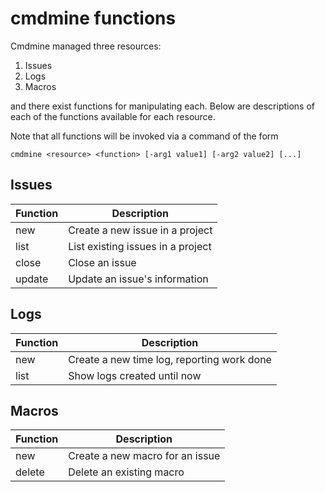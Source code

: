# cmdmine functions

Cmdmine managed three resources:

1. Issues
2. Logs
3. Macros

and there exist functions for manipulating each. Below are descriptions
of each of the functions available for each resource.

Note that all functions will be invoked via a command of the form

    cmdmine <resource> <function> [-arg1 value1] [-arg2 value2] [...]

## Issues

Function | Description
---------|-------------
new      | Create a new issue in a project
list     | List existing issues in a project
close    | Close an issue
update   | Update an issue's information

## Logs

Function | Description
---------|------------
new      | Create a new time log, reporting work done
list     | Show logs created until now

## Macros
Function | Description
---------|------------
new      | Create a new macro for an issue
delete   | Delete an existing macro
